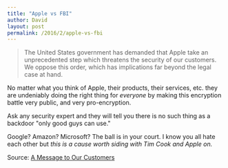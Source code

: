 ```yaml
---
title: "Apple vs FBI"
author: David
layout: post
permalink: /2016/2/apple-vs-fbi
---
```

>The United States government has demanded that Apple take an unprecedented step which threatens the security of our customers. We oppose this order, which has implications far beyond the legal case at hand.

No matter what you think of Apple, their products, their services, etc. they are undeniably doing the right thing for _everyone_ by making this encryption battle very public, and very pro-encryption.

Ask any security expert and they will tell you there is no such thing as a backdoor "only good guys can use."

Google? Amazon? Microsoft? The ball is in your court. I know you all hate each other but *this is a cause worth siding with Tim Cook and Apple on.*

Source: [A Message to Our Customers](http://www.apple.com/customer-letter/)
